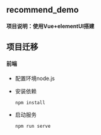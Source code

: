 ## recommend_demo

#### 项目说明：使用Vue+elementUI搭建 



## 项目迁移

#### 前端

+ 配置环境node.js

+ 安装依赖

  ```
  npm install
  ```

+ 启动服务

  ```
  npm run serve
  ```

  

